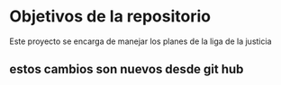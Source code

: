 # Objetivos de la repositorio

Este proyecto se encarga de manejar los planes de la liga de la justicia


## estos cambios son nuevos desde git hub
